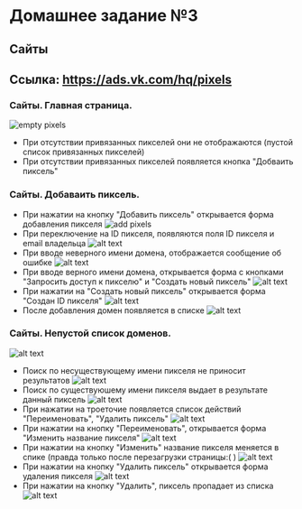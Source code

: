 # Домашнее задание №3
## Сайты
## Ссылка: https://ads.vk.com/hq/pixels
### Сайты. Главная страница.
![empty pixels](src/pixels_empty.png)
- При отсутствии привязанных пикселей они не отображаются (пустой список привязанных пикселей)
- При отсутствии привязанных пикселей появляется кнопка "Добваить пиксель"

### Сайты. Добаваить пиксель.
- При нажатии на кнопку "Добавить пиксель" открывается форма добавления пикселя
![add pixels](src/add_pixels.png)
- При переключение на ID пикселя, появляются поля ID пикселя и email владельца
![alt text](src/image.png)
- При вводе неверного имени домена, отображается сообщение об ошибке
![alt text](/src/image1.png)
- При вводе верного имени домена, открывается форма с кнопками "Запросить доступ к пикселю" и "Создать новый пиксель"
![alt text](src/image2.png)
- При нажатии на "Создать новый пиксель" открывается форма "Создан ID пикселя"
![alt text](src/image3.png)
- После добавления домен появляется в списке
![alt text](/src/image4.png)
### Сайты. Непустой список доменов.
![alt text](src/image-0.png)
- Поиск по несуществующему имени пикселя не приносит результатов
![alt text](src/image-6.png)
- Поиск по существуюшему имени пикселя выдает в результате данный пиксель
![alt text](src/image-7.png)
- При нажатии на троеточие появляется список действий "Переименовать", "Удалить пиксель"
![alt text](src/image-1.png)
- При нажатии на кнопку "Переименовать", открывается форма "Изменить название пикселя"
![alt text](src/image-2.png)
- При нажатии на кнопку "Изменить" название пикселя меняется в спике (правда только после перезагрузки страницы:( )
![alt text](src/image-3.png)
- При нажатии на кнопку "Удалить пиксель" открывается форма удаления пикселя
![alt text](src/image-4.png)
- При нажатии на кнопку "Удалить", пиксель пропадает из списка
![alt text](src/image-5.png)